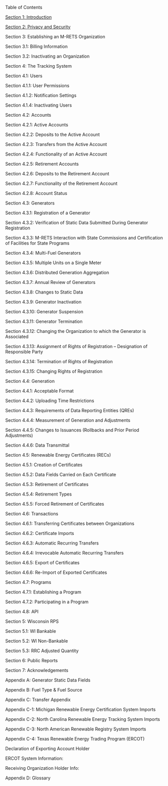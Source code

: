Table of Contents

[Section 1: Introduction](section1.md)

[Section 2: Privacy and Security](section2.md)

Section 3: Establishing an M-RETS Organization

Section 3.1: Billing Information

Section 3.2: Inactivating an Organization

Section 4: The Tracking System

Section 4.1: Users

Section 4.1.1: User Permissions

Section 4.1.2: Notification Settings

Section 4.1.4: Inactivating Users

Section 4.2: Accounts

Section 4.2.1: Active Accounts

Section 4.2.2: Deposits to the Active Account

Section 4.2.3: Transfers from the Active Account

Section 4.2.4: Functionality of an Active Account

Section 4.2.5: Retirement Accounts

Section 4.2.6: Deposits to the Retirement Account

Section 4.2.7: Functionality of the Retirement Account

Section 4.2.8: Account Status

Section 4.3: Generators

Section 4.3.1: Registration of a Generator

Section 4.3.2: Verification of Static Data Submitted During Generator Registration

Section 4.3.3: M-RETS Interaction with State Commissions and Certification of Facilities for State Programs

Section 4.3.4: Multi-Fuel Generators

Section 4.3.5: Multiple Units on a Single Meter

Section 4.3.6: Distributed Generation Aggregation

Section 4.3.7: Annual Review of Generators

Section 4.3.8: Changes to Static Data

Section 4.3.9: Generator Inactivation

Section 4.3.10: Generator Suspension

Section 4.3.11: Generator Termination

Section 4.3.12: Changing the Organization to which the Generator is Associated

Section 4.3.13: Assignment of Rights of Registration – Designation of Responsible Party

Section 4.3.14: Termination of Rights of Registration

Section 4.3.15: Changing Rights of Registration

Section 4.4: Generation

Section 4.4.1: Acceptable Format

Section 4.4.2: Uploading Time Restrictions

Section 4.4.3: Requirements of Data Reporting Entities (QREs)

Section 4.4.4: Measurement of Generation and Adjustments

Section 4.4.5: Changes to Issuances (Rollbacks and Prior Period Adjustments)

Section 4.4.6: Data Transmittal

Section 4.5: Renewable Energy Certificates (RECs)

Section 4.5.1: Creation of Certificates

Section 4.5.2: Data Fields Carried on Each Certificate

Section 4.5.3: Retirement of Certificates

Section 4.5.4: Retirement Types

Section 4.5.5: Forced Retirement of Certificates

Section 4.6: Transactions

Section 4.6.1: Transferring Certificates between Organizations

Section 4.6.2: Certificate Imports

Section 4.6.3: Automatic Recurring Transfers

Section 4.6.4: Irrevocable Automatic Recurring Transfers

Section 4.6.5: Export of Certificates

Section 4.6.6: Re-Import of Exported Certificates

Section 4.7: Programs

Section 4.7.1: Establishing a Program

Section 4.7.2: Participating in a Program

Section 4.8: API

Section 5: Wisconsin RPS

Section 5.1: WI Bankable

Section 5.2: WI Non-Bankable

Section 5.3: RRC Adjusted Quantity

Section 6: Public Reports

Section 7: Acknowledgements

Appendix A: Generator Static Data Fields

Appendix B: Fuel Type &amp; Fuel Source

Appendix C: Transfer Appendix

Appendix C-1: Michigan Renewable Energy Certification System Imports

Appendix C-2: North Carolina Renewable Energy Tracking System Imports

Appendix C-3: North American Renewable Registry System Imports

Appendix C-4: Texas Renewable Energy Trading Program (ERCOT)

Declaration of Exporting Account Holder

ERCOT System Information:

Receiving Organization Holder Info:

Appendix D: Glossary
